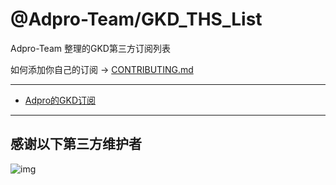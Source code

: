 # @Adpro-Team/GKD_THS_List

Adpro-Team 整理的GKD第三方订阅列表

如何添加你自己的订阅 -> [CONTRIBUTING.md](./CONTRIBUTING.md)

---

- [Adpro的GKD订阅](https://github.com/Adpro-Team/GKD_subscription/tree/main)<br>

---

## 感谢以下第三方维护者

![img](https://contrib.rocks/image?repo=Adpro-Team/GKD_thirdParty_subscription_list)
